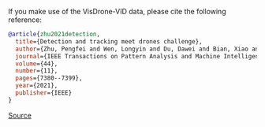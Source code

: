 If you make use of the VisDrone-VID data, please cite the following reference:

``` bibtex 
@article{zhu2021detection,
  title={Detection and tracking meet drones challenge},
  author={Zhu, Pengfei and Wen, Longyin and Du, Dawei and Bian, Xiao and Fan, Heng and Hu, Qinghua and Ling, Haibin},
  journal={IEEE Transactions on Pattern Analysis and Machine Intelligence},
  volume={44},
  number={11},
  pages={7380--7399},
  year={2021},
  publisher={IEEE}
}
```

[Source](https://github.com/VisDrone/VisDrone-Dataset)